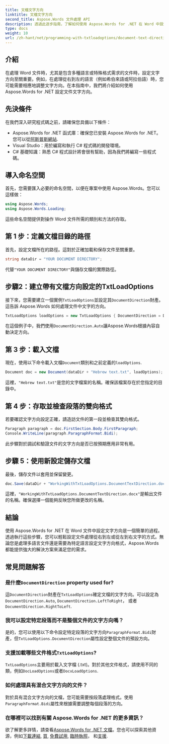 ```yaml
---
title: 文檔文字方向
linktitle: 文檔文字方向
second_title: Aspose.Words 文件處理 API
description: 透過此逐步指南，了解如何使用 Aspose.Words for .NET 在 Word 中設定文件文字方向。非常適合處理從右到左的語言。
type: docs
weight: 10
url: /zh-hant/net/programming-with-txtloadoptions/document-text-direction/
---
```

## 介紹

在處理 Word 文件時，尤其是包含多種語言或特殊格式需求的文件時，設定文字方向至關重要。例如，在處理從右到左的語言（例如希伯來語或阿拉伯語）時，您可能需要相應地調整文字方向。在本指南中，我們將介紹如何使用 Aspose.Words for .NET 設定文件文字方向。 

## 先決條件

在我們深入研究程式碼之前，請確保您具備以下條件：

-  Aspose.Words for .NET 函式庫：確保您已安裝 Aspose.Words for .NET。您可以從[阿斯普斯網站](https://releases.aspose.com/words/net/).
- Visual Studio：用於編寫和執行 C# 程式碼的開發環境。
- C# 基礎知識：熟悉 C# 程式設計將會很有幫助，因為我們將編寫一些程式碼。

## 導入命名空間

首先，您需要匯入必要的命名空間，以便在專案中使用 Aspose.Words。您可以這樣做：

```csharp
using Aspose.Words;
using Aspose.Words.Loading;
```

這些命名空間提供對操作 Word 文件所需的類別和方法的存取。

## 第 1 步：定義文檔目錄的路徑

首先，設定文檔所在的路徑。這對於正確加載和保存文件至關重要。

```csharp
string dataDir = "YOUR DOCUMENT DIRECTORY";
```

代替`"YOUR DOCUMENT DIRECTORY"`與儲存文檔的實際路徑。

## 步驟2：建立帶有文檔方向設定的TxtLoadOptions

接下來，您需要建立一個實例`TxtLoadOptions`並設定其`DocumentDirection`財產。這告訴 Aspose.Words 如何處理文件中文字的方向。

```csharp
TxtLoadOptions loadOptions = new TxtLoadOptions { DocumentDirection = DocumentDirection.Auto };
```

在這個例子中，我們使用`DocumentDirection.Auto`讓Aspose.Words根據內容自動決定方向。

## 第 3 步：載入文檔

現在，使用以下命令載入文檔`Document`類別和之前定義的`loadOptions`.

```csharp
Document doc = new Document(dataDir + "Hebrew text.txt", loadOptions);
```

這裡，`"Hebrew text.txt"`是您的文字檔案的名稱。確保該檔案存在於您指定的目錄中。

## 第 4 步：存取並檢查段落的雙向格式

若要確認文字方向設定正確，請造訪文件的第一段並檢查其雙向格式。

```csharp
Paragraph paragraph = doc.FirstSection.Body.FirstParagraph;
Console.WriteLine(paragraph.ParagraphFormat.Bidi);
```

此步驟對於調試和驗證文件的文字方向是否已按預期應用非常有用。

## 步驟 5：使用新設定儲存文檔

最後，儲存文件以套用並保留變更。

```csharp
doc.Save(dataDir + "WorkingWithTxtLoadOptions.DocumentTextDirection.docx");
```

這裡，`"WorkingWithTxtLoadOptions.DocumentTextDirection.docx"`是輸出文件的名稱。確保選擇一個能夠反映您所做更改的名稱。

## 結論

使用 Aspose.Words for .NET 在 Word 文件中設定文字方向是一個簡單的過程。透過執行這些步驟，您可以輕鬆設定文件處理從右到左或從左到右文字的方式。無論您是處理多語言文件還是需要為特定語言設定文字方向格式，Aspose.Words 都能提供強大的解決方案來滿足您的需求。

## 常見問題解答

### 是什麼`DocumentDirection` property used for?

這`DocumentDirection`財產在`TxtLoadOptions`確定文檔的文字方向。可以設定為`DocumentDirection.Auto`, `DocumentDirection.LeftToRight`， 或者`DocumentDirection.RightToLeft`.

### 我可以設定特定段落而不是整個文件的文字方向嗎？

是的，您可以使用以下命令設定特定段落的文字方向`ParagraphFormat.Bidi`財產，但`TxtLoadOptions.DocumentDirection`屬性設定整個文件的預設方向。

### 支援加載哪些文件格式`TxtLoadOptions`?

`TxtLoadOptions`主要用於載入文字檔 (.txt)。對於其他文件格式，請使用不同的類，例如`DocLoadOptions`或者`DocxLoadOptions`.

### 如何處理具有混合文字方向的文件？

對於具有混合文字方向的文檔，您可能需要按段落處理格式。使用`ParagraphFormat.Bidi`屬性來根據需要調整每個段落的方向。

### 在哪裡可以找到有關 Aspose.Words for .NET 的更多資訊？

欲了解更多詳情，請查看[Aspose.Words for .NET 文檔](https://reference.aspose.com/words/net/)。您也可以探索其他資源，例如[下載連結](https://releases.aspose.com/words/net/), [買](https://purchase.aspose.com/buy), [免費試用](https://releases.aspose.com/), [臨時執照](https://purchase.aspose.com/temporary-license/)， 和[支援](https://forum.aspose.com/c/words/8).